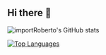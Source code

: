 ## Hi there 👋

![importRoberto's GitHub stats](https://github-readme-stats.vercel.app/api?username=importRoberto&show_icons=true&theme=transparent)

[![Top Languages](https://github-readme-stats.vercel.app/api/top-langs/?username=importRoberto)](https://github.com/importRoberto/github-readme-stats)
